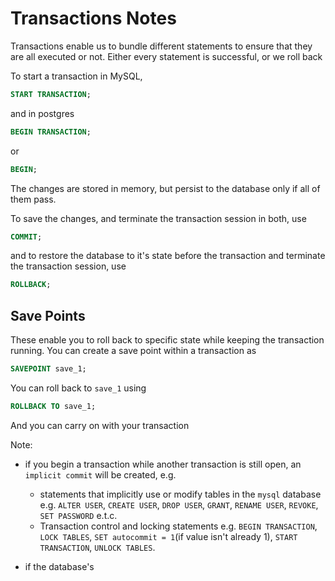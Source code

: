 # Transactions Notes

Transactions enable us to bundle different statements to ensure that they are all executed or not.
Either every statement is successful, or we roll back

To start a transaction in MySQL,

```sql
START TRANSACTION;
```

and in postgres

```sql
BEGIN TRANSACTION;
```

or

```sql
BEGIN;
```

The changes are stored in memory, but persist to the database only if all of them pass.

To save the changes, and terminate the transaction session in both, use

```sql
COMMIT;
```

and to restore the database to it's state before the transaction and terminate the transaction session, use

```sql
ROLLBACK;
```

## Save Points

These enable you to roll back to specific state while keeping the transaction running.
You can create a save point within a transaction as

```sql
SAVEPOINT save_1;
```

You can roll back to `save_1` using

```sql
ROLLBACK TO save_1;
```

And you can carry on with your transaction

Note:

- if you begin a transaction while another transaction is still open, an `implicit commit` will be created, e.g.

  - statements that implicitly use or modify tables in the `mysql` database e.g. `ALTER USER`, `CREATE USER`, `DROP USER`, `GRANT`, `RENAME USER`, `REVOKE`, `SET PASSWORD` e.t.c.
  - Transaction control and locking statements e.g. `BEGIN TRANSACTION`, `LOCK TABLES`, `SET autocommit = 1`(if value isn't already 1), `START TRANSACTION`, `UNLOCK TABLES`.

- if the database's
